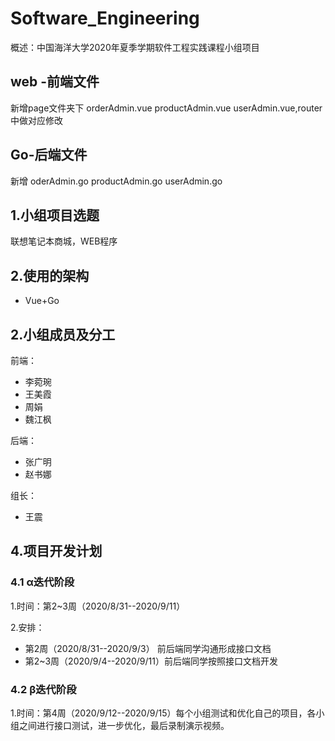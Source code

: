 # Software_Engineering

概述：中国海洋大学2020年夏季学期软件工程实践课程小组项目
## web -前端文件
新增page文件夹下 orderAdmin.vue productAdmin.vue userAdmin.vue,router中做对应修改
## Go-后端文件
新增 oderAdmin.go productAdmin.go userAdmin.go
## 1.小组项目选题

联想笔记本商城，WEB程序

## 2.使用的架构

- Vue+Go
## 2.小组成员及分工

前端：

- 李菀琬
- 王美霞
- 周娟
- 魏江枫

后端：

- 张广明
- 赵书娜

组长：

- 王震

## 4.项目开发计划

### 4.1 α迭代阶段

1.时间：第2~3周（2020/8/31--2020/9/11）

2.安排：

- 第2周（2020/8/31--2020/9/3） 前后端同学沟通形成接口文档
- 第2~3周（2020/9/4--2020/9/11）前后端同学按照接口文档开发

### 4.2 β迭代阶段

1.时间：第4周（2020/9/12--2020/9/15）每个小组测试和优化自己的项目，各小组之间进行接口测试，进一步优化，最后录制演示视频。